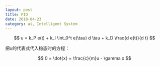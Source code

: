 ```yaml
---
layout: post
title: PID
date: 2018-04-23
category: ai, Intelligent System
---
```


$$
u = k_P e(t) + k_I \int_0^t e(\tau) d \tau + k_D \frac{d e(t)}{d t}
$$

把u的代表式代入稳态时的方程：

$$
0 = \dot{x} = \frac{c}{m}u - \gamma x
$$